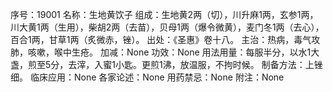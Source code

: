 序号：19001
名称：生地黄饮子
组成：生地黄2两（切），川升麻1两，玄参1两，川大黄1两（生用），柴胡2两（去苗），贝母1两（爆令微黄），麦门冬1两（去心），百合1两，甘草1两（炙微赤，锉）。
出处：《圣惠》卷十八。
主治：热病，毒气攻肺，咳嗽，喉中生疮。
加减：None
功效：None
用法用量：每服半分，以水1大盏，煎至5分，去滓，入蜜1小匙。更煎1沸，放温服，不拘时候。
制备方法：上锉细。
临床应用：None
各家论述：None
用药禁忌：None
附注：None
